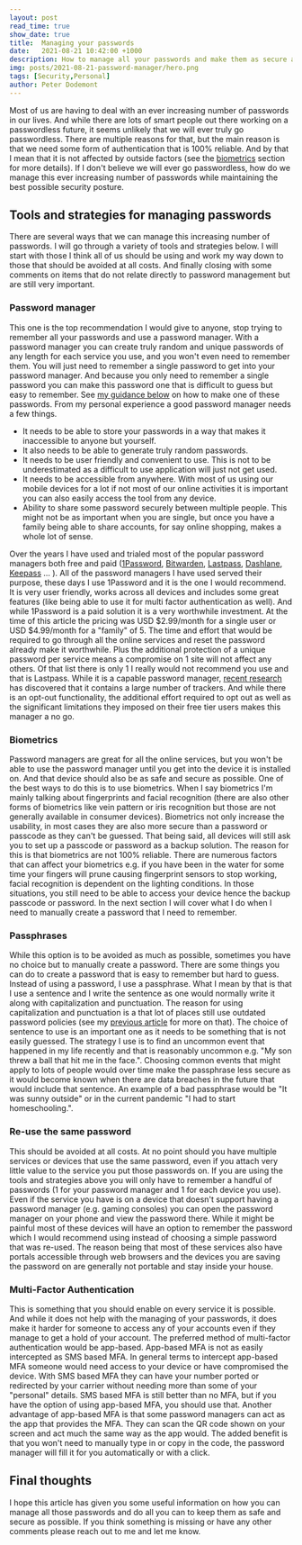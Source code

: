 ```yaml
---
layout: post
read_time: true
show_date: true
title:  Managing your passwords
date:   2021-08-21 10:42:00 +1000
description: How to manage all your passwords and make them as secure as possible.
img: posts/2021-08-21-password-manager/hero.png
tags: [Security,Personal]
author: Peter Dodemont
---
```

Most of us are having to deal with an ever increasing number of passwords in our lives. And while there are lots of smart people out there working on a passwordless future, it seems unlikely that we will ever truly go passwordless. There are multiple reasons for that, but the main reason is that we need some form of authentication that is 100% reliable. And by that I mean that it is not affected by outside factors (see the [biometrics](#biometrics) section for more details).
If I don't believe we will ever go passwordless, how do we manage this ever increasing number of passwords while maintaining the best possible security posture.

## Tools and strategies for managing passwords
There are several ways that we can manage this increasing number of passwords. I will go through a variety of tools and strategies below. I will start with those I think all of us should be using and work my way down to those that should be avoided at all costs.
And finally closing with some comments on items that do not relate directly to password management but are still very important.

### Password manager
This one is the top recommendation I would give to anyone, stop trying to remember all your passwords and use a password manager. With a password manager you can create truly random and unique passwords of any length for each service you use, and you won't even need to remember them. You will just need to remember a single password to get into your password manager. And because you only need to remember a single password you can make this password one that is difficult to guess but easy to remember. See [my guidance below](#passphrases) on how to make one of these passwords.
From my personal experience a good password manager needs a few things.
* It needs to be able to store your passwords in a way that makes it inaccessible to anyone but yourself.
* It also needs to be able to generate truly random passwords.
* It needs to be user friendly and convenient to use. This is not to be underestimated as a difficult to use application will just not get used.
* It needs to be accessible from anywhere. With most of us using our mobile devices for a lot if not most of our online activities it is important you can also easily access the tool from any device.
* Ability to share some password securely between multiple people. This might not be as important when you are single, but once you have a family being able to share accounts, for say online shopping, makes a whole lot of sense.

Over the years I have used and trialed most of the popular password managers both free and paid ([1Password](https://1password.com/), [Bitwarden](https://bitwarden.com/), [Lastpass](https://www.lastpass.com/), [Dashlane](https://dashlane.com), [Keepass](https://keepass.info/) ... ).
All of the password managers I have used served their purpose, these days I use 1Password and it is the one I would recommend. It is very user friendly, works across all devices and includes some great features (like being able to use it for multi factor authentication as well). And while 1Password is a paid solution it is a very worthwhile investment. At the time of this article the pricing was USD $2.99/month for a single user or USD $4.99/month for a "family" of 5. The time and effort that would be required to go through all the online services and reset the password already make it worthwhile. Plus the additional protection of a unique password per service means a compromise on 1 site will not affect any others.
Of that list there is only 1 I really would not recommend you use and that is Lastpass. While it is a capable password manager, [recent research](https://www.theregister.com/2021/02/25/lastpass_android_trackers_found/) has discovered that it contains a large number of trackers. And while there is an opt-out functionality, the additional effort required to opt out as well as the significant limitations they imposed on their free tier users makes this manager a no go.

### Biometrics
Password managers are great for all the online services, but you won't be able to use the password manager until you get into the device it is installed on. And that device should also be as safe and secure as possible. One of the best ways to do this is to use biometrics. When I say biometrics I'm mainly talking about fingerprints and facial recognition (there are also other forms of biometrics like vein pattern or iris recognition but those are not generally available in consumer devices).
Biometrics not only increase the usability, in most cases they are also more secure than a password or passcode as they can't be guessed.
That being said, all devices will still ask you to set up a passcode or password as a backup solution. The reason for this is that biometrics are not 100% reliable. There are numerous factors that can affect your biometrics e.g. if you have been in the water for some time your fingers will prune causing fingerprint sensors to stop working, facial recognition is dependent on the lighting conditions. In those situations, you still need to be able to access your device hence the backup passcode or password. In the next section I will cover what I do when I need to manually create a password that I need to remember.

### Passphrases
While this option is to be avoided as much as possible, sometimes you have no choice but to manually create a password. There are some things you can do to create a password that is easy to remember but hard to guess.
Instead of using a password, I use a passphrase. What I mean by that is that I use a sentence and I write the sentence as one would normally write it along with capitalization and punctuation. The reason for using capitalization and punctuation is a that lot of places still use outdated password policies (see my [previous article](\password-policies.html) for more on that).
The choice of sentence to use is an important one as it needs to be something that is not easily guessed. The strategy I use is to find an uncommon event that happened in my life recently and that is reasonably uncommon e.g. "My son threw a ball that hit me in the face.". Choosing common events that might apply to lots of people would over time make the passphrase less secure as it would become known when there are data breaches in the future that would include that sentence. An example of a bad passphrase would be "It was sunny outside" or in the current pandemic "I had to start homeschooling.".

### Re-use the same password
This should be avoided at all costs. At no point should you have multiple services or devices that use the same password, even if you attach very little value to the service you put those passwords on. If you are using the tools and strategies above you will only have to remember a handful of passwords (1 for your password manager and 1 for each device you use).
Even if the service you have is on a device that doesn't support having a password manager (e.g. gaming consoles) you can open the password manager on your phone and view the password there. While it might be painful most of these devices will have an option to remember the password which I would recommend using instead of choosing a simple password that was re-used. The reason being that most of these services also have portals accessible through web browsers and the devices you are saving the password on are generally not portable and stay inside your house.

### Multi-Factor Authentication
This is something that you should enable on every service it is possible. And while it does not help with the managing of your passwords, it does make it harder for someone to access any of your accounts even if they manage to get a hold of your account.
The preferred method of multi-factor authentication would be app-based. App-based MFA is not as easily intercepted as SMS based MFA.
In general terms to intercept app-based MFA someone would need access to your device or have compromised the device. With SMS based MFA they can have your number ported or redirected by your carrier without needing more than some of your "personal" details.
SMS based MFA is still better than no MFA, but if you have the option of using app-based MFA, you should use that.
Another advantage of app-based MFA is that some password managers can act as the app that provides the MFA. They can scan the QR code shown on your screen and act much the same way as the app would. The added benefit is that you won't need to manually type in or copy in the code, the password manager will fill it for you automatically or with a click.

## Final thoughts
I hope this article has given you some useful information on how you can manage all those passwords and do all you can to keep them as safe and secure as possible. If you think something is missing or have any other comments please reach out to me and let me know.
